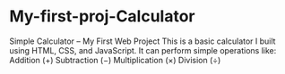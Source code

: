 # My-first-proj-Calculator
 Simple Calculator – My First Web Project This is a basic calculator I built using HTML, CSS, and JavaScript. It can perform simple operations like:  Addition (+)  Subtraction (−)  Multiplication (×)  Division (÷)

